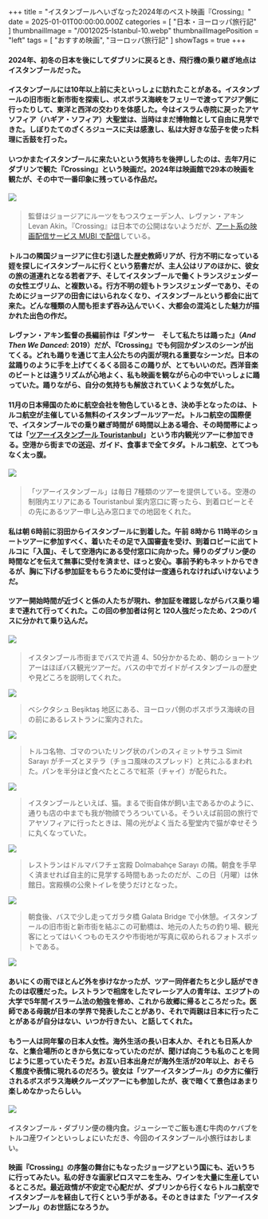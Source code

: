 +++
title = "イスタンブールへいざなった2024年のベスト映画『Crossing』"
date = 2025-01-01T00:00:00.000Z
categories = [ "日本・ヨーロッパ旅行記" ]
thumbnailImage = "/0012025-Istanbul-10.webp"
thumbnailImagePosition = "left"
tags = [ "おすすめ映画", "ヨーロッパ旅行記" ]
showTags = true
+++

#### 2024年、初冬の日本を後にしてダブリンに戻るとき、飛行機の乗り継ぎ地点はイスタンブールだった。

<!--more-->

#### イスタンブールには10年以上前に夫といっしょに訪れたことがある。イスタンブールの旧市街と新市街を探索し、ボスボラス海峡をフェリーで渡ってアジア側に行ったりして、東洋と西洋の交わりを体感した。今はイスラム寺院に戻ったアヤソフィア（ハギア・ソフィア）大聖堂は、当時はまだ博物館として自由に見学できた。しぼりたてのざくろジュースに夫は感激し、私は大好きな茄子を使った料理に舌鼓を打った。

#### いつかまたイスタンブールに来たいという気持ちを後押ししたのは、去年7月にダブリンで観た『Crossing』という映画だ。2024年は映画館で29本の映画を観たが、その中で一番印象に残っている作品だ。

#### ![](/0012025-Istanbul-10.webp)

> 監督はジョージアにルーツをもつスウェーデン人、レヴァン・アキン Levan Akin。『Crossing』は日本での公開はないようだが、[アート系の映画配信サービス MUBI で配信](https://mubi.com/en/ie/films/crossing-2023-levan-akin)している。 

#### トルコの隣国ジョージアに住む引退した歴史教師リアが、行方不明になっている姪を探しにイスタンブールに行くという筋書だが、主人公はリアのほかに、彼女の旅の道連れとなる若者アチ、そしてイスタンブールで働くトランスジェンダーの女性エヴリム、と複数いる。行方不明の姪もトランスジェンダーであり、そのためにジョージアの田舎にはいられなくなり、イスタンブールという都会に出て来た。どんな種類の人間も拒まず吞み込んでいく、大都会の混沌とした魅力が描かれた出色の作だ。

#### レヴァン・アキン監督の長編前作は『ダンサー　そして私たちは踊った』（*And Then We Danced*: 2019）だが、『Crossing』でも何回かダンスのシーンが出てくる。どれも踊りを通じて主人公たちの内面が現れる重要なシーンだ。日本の盆踊りのように手を上げてくるくる回るこの踊りが、とてもいいのだ。西洋音楽のビートとは違うリズムが心地よく、私も映画を観ながら心の中でいっしょに踊っていた。踊りながら、自分の気持ちも解放されていくような気がした。

#### 11月の日本帰国のために航空会社を物色しているとき、決め手となったのは、トルコ航空が主催している無料のイスタンブールツアーだ。トルコ航空の国際便で、イスタンブールでの乗り継ぎ時間が 6時間以上ある場合、その時間帯によっては「[ツアーイスタンブール Touristanbul](https://www.turkishairlines.com/en-int/flights/fly-different/touristanbul/)」という市内観光ツアーに参加できる。空港から街までの送迎、ガイド、食事まで全てタダ。トルコ航空、とてつもなく太っ腹。

#### ![](/0012025-Istanbul-7.webp)

> 「ツアーイスタンブール」は毎日 7種類のツアーを提供している。空港の制限内エリアにある Touristanbul 案内窓口に寄ったら、到着ロビーとその先にあるツアー申し込み窓口までの地図をくれた。

#### 私は朝 6時前に羽田からイスタンブールに到着した。午前 8時から 11時半のショートツアーに参加すべく、着いたその足で入国審査を受け、到着ロビーに出てトルコに「入国」、そして空港内にある受付窓口に向かった。帰りのダブリン便の時間などを伝えて無事に受付を済ませ、ほっと安心。事前予約もネットからできるが、胸に下げる参加証をもらうために受付は一度通られなければいけないようだ。

#### ツアー開始時間が近づくと係の人たちが現れ、参加証を確認しながらバス乗り場まで連れて行ってくれた。この回の参加者は何と 120人強だったため、2つのバスに分かれて乗り込んだ。

#### ![](/0012025-Istanbul-6.webp)

> イスタンブール市街までバスで片道 4、50分かかるため、朝のショートツアーはほぼバス観光ツアーだ。バスの中でガイドがイスタンブールの歴史や見どころを説明してくれた。

![](/0012025-Istanbul-8.webp)

> ベシクタシュ Beşiktaş 地区にある、ヨーロッパ側のボスボラス海峡の目の前にあるレストランに案内された。

![](/0012025-Istanbul-4.webp)

> トルコ名物、ゴマのついたリング状のパンのスィミットサラユ Simit Sarayı がチーズとヌテラ（チョコ風味のスプレッド）と共にふるまわれた。パンを半分ほど食べたところで紅茶（チャイ）が配られた。

![](/0012025-Istanbul-3.webp)

> イスタンブールといえば、猫。まるで街自体が飼い主であるかのように、通りも店の中までも我が物顔でうろついている。そういえば前回の旅行でアヤソフィアに行ったときは、陽の光がよく当たる聖堂内で猫が幸せそうに丸くなっていた。

![](/0012025-Istanbul-5.webp)

> レストランはドルマバフチェ宮殿 Dolmabahçe Sarayı の隣。朝食を手早く済ませれば自主的に見学する時間もあったのだが、この日（月曜）は休館日。宮殿横の公衆トイレを使うだけとなった。

![](/0012025-Istanbul-2.webp)

> 朝食後、バスで少し走ってガラタ橋 Galata Bridge で小休憩。イスタンブールの旧市街と新市街を結ぶこの可動橋は、地元の人たちの釣り場、観光客にとってはいくつものモスクや市街地が写真に収められるフォトスポットである。

![](/0012025-Istanbul-1.webp)

#### あいにくの雨でほとんど外を歩けなかったが、ツアー同伴者たちと少し話ができたのは収穫だった。レストランで相席をしたマレーシア人の青年は、エジプトの大学で5年間イスラーム法の勉強を修め、これから故郷に帰るところだった。医師である母親が日本の学界で発表したことがあり、それで両親は日本に行ったことがあるが自分はない、いつか行きたい、と話してくれた。

#### もう一人は同年輩の日本人女性。海外生活の長い日本人か、それとも日系人かな、と集合場所のときから気になっていたのだが、聞けば向こうも私のことを同じように思っていたそうだ。お互い日本出身だが海外生活が20年以上、おそらく態度や表情に現れるのだろう。彼女は「ツアーイスタンブール」の夕方に催行されるボスボラス海峡クルーズツアーにも参加したが、夜で暗くて景色はあまり楽しめなかったらしい。

#### ![](/0012025-Istanbul-9.webp)

イスタンブール・ダブリン便の機内食。ジューシーでご飯も進む牛肉のケバブをトルコ産ワインといっしょにいただき、今回のイスタンブール小旅行はおしまい。

#### 映画『Crossing』の序盤の舞台にもなったジョージアという国にも、近いうちに行ってみたい。私の好きな画家ピロスマニを生み、ワインを大量に生産しているところだ。最近政情が不安定で心配だが、ダブリンから行くならトルコ航空でイスタンブールを経由して行くという手がある。そのときはまた「ツアーイスタンブール」のお世話になろうか。
